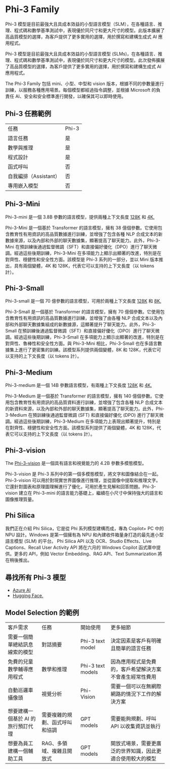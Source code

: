 ﻿# **Phi-3 Family**

Phi-3 模型是目前最強大且具成本效益的小型語言模型（SLM），在各種語言、推理、程式碼和數學基準測試中，表現優於同尺寸和更大尺寸的模型。此版本擴展了高品質模型的選擇，為客戶提供了更多實用的選擇，用於撰寫和建構生成式 AI 應用程式。

Phi-3 模型是目前最強大且具成本效益的小型語言模型 (SLMs)，在各種語言、推理、程式碼和數學基準測試中，表現優於同尺寸和更大尺寸的模型。此次發佈擴展了高品質模型的選擇，為客戶提供了更多實用的選擇，用於撰寫和建構生成式 AI 應用程式。

The Phi-3 Family 包括 mini、小型、中型和 vision 版本，根據不同的參數量進行訓練，以服務各種應用場景。每個模型都經過指令調整，並根據 Microsoft 的負責任 AI、安全和安全標準進行開發，以確保其可以即時使用。

## Phi-3 任務範例

| | |
|-|-|
|任務|Phi-3|
|語言任務|是|
|數學與推理|是|
|程式設計|是|
|函式呼叫|否|
|自我編排（Assistant）|否|
|專用嵌入模型|否

## **Phi-3-Mini**

Phi-3-mini 是一個 3.8B 參數的語言模型，提供兩種上下文長度 [128K](https://aka.ms/phi3-mini-128k-azure-ai) 和 [4K.](https://aka.ms/phi3-mini-4k-azure-ai)

Phi-3-Mini 是一個基於 Transformer 的語言模型，擁有 38 億個參數。它使用包含教育性有用資訊的高品質數據進行訓練，並增強了包含各種 NLP 合成文本的新數據來源，以及內部和外部的聊天數據集，顯著提高了聊天能力。此外，Phi-3-Mini 在預訓練後通過監督微調（SFT）和直接偏好優化（DPO）進行了聊天微調。經過這些後期訓練，Phi-3-Mini 在多項能力上顯示出顯著的改進，特別是在對齊性、穩健性和安全性方面。該模型是 Phi-3 系列的一部分，並以 Mini 版本推出，具有兩個變體，4K 和 128K，代表它可以支持的上下文長度（以 tokens 計）。

## **Phi-3-Small**

Phi-3-small 是一個 70 億參數的語言模型，可用於兩種上下文長度 [128K](https://aka.ms/phi3-small-128k-azure-ai) 和 [8K.](https://aka.ms/phi3-small-8k-azure-ai)

Phi-3-Small 是一個基於 Transformer 的語言模型，擁有 70 億個參數。它使用包含教育性有用資訊的高品質數據進行訓練，並增強了由各種 NLP 合成文本以及內部和外部聊天數據集組成的新數據源，這顯著提升了聊天能力。此外，Phi-3-Small 在預訓練後通過監督微調（SFT）和直接偏好優化（DPO）進行了聊天微調。經過這些後期訓練，Phi-3-Small 在多項能力上顯示出顯著的改進，特別是在對齊性、魯棒性和安全性方面。與 Phi-3-Mini 相比，Phi-3-Small 也在多語言數據集上進行了更密集的訓練。該模型系列提供兩個變體，8K 和 128K，代表它可以支持的上下文長度（以 tokens 計）。

## **Phi-3-Medium**

Phi-3-medium 是一個 14B 參數語言模型，有兩種上下文長度 [128K](https://aka.ms/phi3-medium-128k-azure-ai) 和 [4K.](https://aka.ms/phi3-medium-4k-azure-ai)

Phi-3-Medium 是一個基於 Transformer 的語言模型，擁有 140 億個參數。它使用包含教育性有用資訊的高品質資料進行訓練，並增強了包含各種 NLP 合成文本的新資料來源，以及內部和外部的聊天數據集，顯著提高了聊天能力。此外，Phi-3-Medium 在預訓練後通過監督微調 (SFT) 和直接偏好優化 (DPO) 進行了聊天微調。經過這些後期訓練，Phi-3-Medium 在多項能力上表現出顯著提升，特別是在對齊性、穩健性和安全性方面。該模型系列提供了兩個變體，4K 和 128K，代表它可以支持的上下文長度（以 tokens 計）。

## **Phi-3-vision**

The [Phi-3-vision](https://aka.ms/phi3-vision-128k-azure-ai) 是一個具有語言和視覺能力的 4.2B 參數多模態模型。

Phi-3-vision 是 Phi-3 系列中的第一個多模態模型，將文字和圖像結合在一起。Phi-3-vision 可以用於對現實世界圖像進行推理，並從圖像中提取和推理文字。它還針對圖表和原理圖理解進行了優化，可用於產生見解和回答問題。Phi-3-vision 建立在 Phi-3-mini 的語言能力基礎上，繼續在小尺寸中保持強大的語言和圖像推理質量。

## **Phi Silica**

我們正在介紹 Phi Silica，它是從 Phi 系列模型建構而成，專為 Copilot+ PC 中的 NPU 設計。Windows 是第一個擁有為 NPU 和內建收件箱量身打造的最先進小型語言模型 (SLM) 的平台。
Phi Silica API 以及 OCR、Studio Effects、Live Captions、Recall User Activity API 將在六月的 Windows Copilot 函式庫中提供。更多的 API，例如 Vector Embedding、RAG API、Text Summarization 將在稍後推出。

## **尋找所有 Phi-3 模型**

- [Azure AI](https://aka.ms/phi3-azure-ai)
- [Hugging Face.](https://aka.ms/phi3-hf)

## Model Selection 的範例

| | | | |
|-|-|-|-|
|客戶需求|任務|開始使用|更多細節|
|需要一個簡單總結訊息線索的模型|對話摘要|Phi-3 text model|決定因素是客戶有明確且簡單的語言任務|
|免費的兒童數學輔導應用程式|數學和推理|Phi-3 text models|因為應用程式是免費的，客戶希望解決方案不會產生經常性費用|
|自動巡邏車攝像頭|視覺分析|Phi-Vision|需要一個可以在無網際網路的情況下工作的解決方案|
|想要建構一個基於 AI 的旅行預訂代理|需要複雜的規劃、函式呼叫和協調|GPT models|需要能夠規劃、呼叫 API 以收集資訊並執行|
|想要為員工建構一個輔助工具|RAG、多領域、複雜且開放式|GPT models|開放式場景，需要更廣泛的世界知識，因此更適合使用較大的模型|

